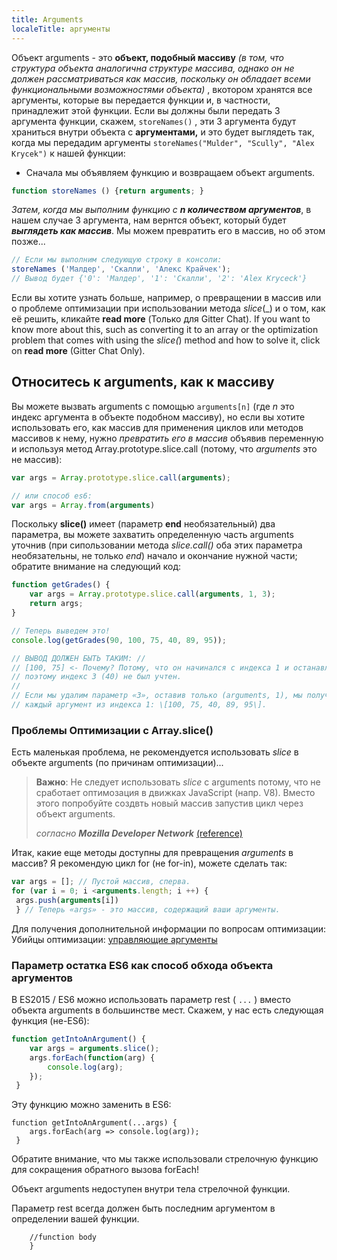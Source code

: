 ```yaml
---
title: Arguments
localeTitle: аргументы
---
```

Объект arguments - это **объект, подобный массиву** _(в том, что структура объекта аналогична структуре массива, однако он не должен рассматриваться как массив, поскольку он обладает всеми функциональными возможностями объекта)_ , вкотором хранятся все аргументы, которые вы передается функции и, в частности, принадлежит этой функции. Если вы должны были передать 3 аргумента функции, скажем, `storeNames()` , эти 3 аргумента будут храниться внутри объекта с **аргументами,** и это будет выглядеть так, когда мы передадим аргументы `storeNames("Mulder", "Scully", "Alex Krycek")` к нашей функции:

*   Сначала мы объявляем функцию и возвращаем объект arguments.

```Javascript  
function storeNames () {return arguments; }
```

*Затем, когда мы выполним функцию с **n количеством аргументов***, в нашем случае 3 аргумента, нам вернтся объект, который будет ***выглядеть как массив***. Мы можем превратить его в массив, но об этом позже...

```Javascript 
// Если мы выполним следующую строку в консоли: 
storeNames ('Малдер', 'Скалли', 'Алекс Крайчек'); 
// Вывод будет {'0': 'Малдер', '1': 'Скалли', '2': 'Alex Kryceck'}
```

Если вы хотите узнать больше, например, о превращении в массив или о проблеме оптимизации при использовании метода _slice_(_) и о том, как её решить, кликайте **read more** (Только для Gitter Chat).
If you want to know more about this, such as converting it to an array or the optimization problem that comes with using the _slice(_) method and how to solve it, click on **read more** (Gitter Chat Only). 
 
 ## Относитесь к arguments, как к массиву
 
 Вы можете вызвать arguments с помощью `arguments[n]` (где  _n_ это индекс аргумента в объекте подобном массиву), но если вы хотите использовать его, как массив для применения циклов или методов массивов к нему, нужно _превратить его в массив_ объявив переменную и используя метод Array.prototype.slice.call (потому, что _arguments_ это не массив):
 
```javascript
var args = Array.prototype.slice.call(arguments);

// или способ es6: 
var args = Array.from(arguments)
```
Поскольку **slice()** имеет (параметр **end** необязательный) два параметра, вы можете захватить определенную часть arguments уточнив (при сипользовании метода _slice.call()_ оба этих параметра необязательны, не только _end_) начало и окончание нужной части; обратите внимание на следующий код:

```javascript
function getGrades() {
    var args = Array.prototype.slice.call(arguments, 1, 3);
    return args;
}

// Теперь выведем это!
console.log(getGrades(90, 100, 75, 40, 89, 95));

// ВЫВОД ДОЛЖЕН БЫТЬ ТАКИМ: //
// [100, 75] <- Почему? Потому, что он начинался с индекса 1 и останавливался при индексе 3
// поэтому индекс 3 (40) не был учтен.
//
// Если мы удалим параметр «3», оставив только (arguments, 1), мы получим 
// каждый аргумент из индекса 1: \[100, 75, 40, 89, 95\].
```

### Проблемы Оптимизации с Array.slice()

Есть маленькая проблема, не рекомендуется использовать _slice_ в объекте arguments (по причинам оптимизации)...

> **Важно**: Не следует использовать _slice_ с arguments потому, что не сработает оптимозация в движках JavaScript (напр. V8).
Вместо этого попробуйте создвть новый массив запустив цикл через объект arguments.
>
 > _согласно_ **_Mozilla Developer Network_** <a href='https://developer.mozilla.org/ca/docs/Web/JavaScript/Reference/Functions/arguments' target='_blank' rel='nofollow'>(reference)<a> 

 
 
Итак, какие еще методы доступны для превращения _arguments_ в массив? Я рекомендую цикл for (не for-in), можете сделать так:

```javascript
var args = []; // Пустой массив, сперва.
for (var i = 0; i <arguments.length; i ++) { 
 args.push(arguments[i]) 
 } // Теперь «args» - это массив, содержащий ваши аргументы. 
 ```

Для получения дополнительной информации по вопросам оптимизации:  
Убийцы оптимизации: [управляющие аргументы](https://github.com/petkaantonov/bluebird/wiki/Optimization-killers#3-managing-arguments)

### Параметр остатка ES6 как способ обхода объекта аргументов

В ES2015 / ES6 можно использовать параметр rest ( `...` ) вместо объекта arguments в большинстве мест. Скажем, у нас есть следующая функция (не-ES6):

```javascript
function getIntoAnArgument() { 
    var args = arguments.slice(); 
    args.forEach(function(arg) { 
        console.log(arg); 
    }); 
 } 
```

Эту функцию можно заменить в ES6:

```
function getIntoAnArgument(...args) { 
    args.forEach(arg => console.log(arg)); 
 } 
```

Обратите внимание, что мы также использовали стрелочную функцию для сокращения обратного вызова forEach!

Объект arguments недоступен внутри тела стрелочной функции.

Параметр rest всегда должен быть последним аргументом в определении вашей функции.  
```function getIntoAnArgument(arg1, arg2, arg3, ...restOfArgs /*no more arguments allowed here*/) {
    //function body 
    }
```
